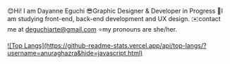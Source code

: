😊Hi! I am Dayanne Eguchi
😎Graphic Designer & Developer in Progress
🧠I am studying front-end, back-end development and UX design. 
✉️contact me at deguchiarte@gmail.com
⭐my pronouns are she/her.

<div> <a href="https://github.com/Dayguchi/DayanneEguchi">
![Top Langs](https://github-readme-stats.vercel.app/api/top-langs/?username=anuraghazra&hide=javascript,html)
</a> </div>
